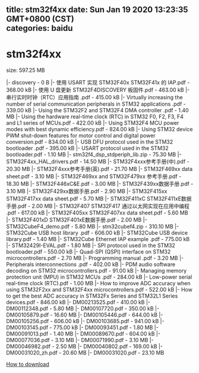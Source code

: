 
title: stm32f4xx
date: Sun Jan 19 2020 13:23:35 GMT+0800 (CST)    
categories: baidu
---

# stm32f4xx
size: 597.25 MB
 
 
|- discovery - 0 B
|- 使用 USART 实现 STM32F40x STM32F41x 的 IAP.pdf - 368.00 kB
|- 使用 U 盘更新 STM32F4DISCOVERY 板固件.pdf - 463.00 kB
|- 串行实时时钟（RTC）应用指南 .pdf - 415.00 kB
|- Virtually increasing the number of serial communication peripherals  in STM32 applications .pdf - 339.00 kB
|- Using the STM32F2 and STM32F4 DMA controller .pdf - 1.40 MB
|- Using the hardware real-time clock (RTC) in STM32 F0, F2, F3, F4 and L1 series of MCUs.pdf - 422.00 kB
|- Using STM32F4 MCU power modes with best dynamic efficiency.pdf - 824.00 kB
|- Using STM32 device PWM shut-down features for motor control and digital power conversion.pdf - 834.00 kB
|- USB DFU protocol used in the STM32 bootloader .pdf - 395.00 kB
|- USART protocol used in the STM32 bootloader.pdf - 1.10 MB
|- stm32f4_dsp_stdperiph_lib.zip - 75.30 MB
|- STM32F4xx_HAL_drivers.pdf - 14.50 MB
|- STM32F4xxx参考手册(中).pdf - 20.30 MB
|- STM32F4xxx参考手册(英).pdf - 21.70 MB
|- STM32F469xx data sheet.pdf - 3.10 MB
|- STM32F469xx and STM32F479xx 参考手册.pdf - 18.30 MB
|- STM32F446xC&E.pdf - 3.00 MB
|- STM32F439xx数据手册.pdf - 3.10 MB
|- STM32F429xx数据手册.pdf - 2.90 MB
|- STM32F415xx STM32F417xx data sheet.pdf - 5.70 MB
|- STM32F411xC STM32F411xE数据手册.pdf - 2.00 MB
|- STM32F407 STM32F417 通过以太网实现在应用中编程 .pdf - 617.00 kB
|- STM32F405xx STM32F407xx  data sheet.pdf - 5.60 MB
|- STM32F401xD STM32F401xE数据手册.pdf - 2.00 MB
|- STM32CubeF4_demo.pdf - 5.80 MB
|- stm32cubef4.zip - 310.10 MB
|- STM32Cube USB host library .pdf - 606.00 kB
|- STM32Cube USB device library.pdf - 1.40 MB
|- STM32Cube Ethernet IAP example .pdf - 775.00 kB
|- STM32429I-EVAL.pdf - 1.80 MB
|- SPI protocol used in the STM32 bootloader.pdf - 550.00 kB
|- Quad-SPI (QSPI) interface on STM32 microcontrollers.pdf - 2.70 MB
|- Programming manual .pdf - 3.20 MB
|- Peripherals interconnections .pdf - 402.00 kB
|- PDM audio software decoding on STM32 microcontrollers.pdf - 91.00 kB
|- Managing memory protection unit (MPU) in STM32 MCUs .pdf - 284.00 kB
|- Low-power serial real-time clock (RTC).pdf - 1.00 MB
|- How to improve ADC accuracy when using STM32F2xx and STM32F4xx microcontrollers.pdf - 522.00 kB
|- How to get the best ADC accuracy in STM32Fx Series and STM32L1 Series devices.pdf - 846.00 kB
|- DM00213525.pdf - 410.00 kB
|- DM00112348.pdf - 5.80 MB
|- DM00107720.pdf - 350.00 kB
|- DM00105879.pdf - 16.60 MB
|- DM00105446.pdf - 644.00 kB
|- DM00105256.pdf - 606.00 kB
|- DM00103685.pdf - 941.00 kB
|- DM00103145.pdf - 775.00 kB
|- DM00093451.pdf - 1.80 MB
|- DM00091013.pdf - 1.40 MB
|- DM00089670.pdf - 604.00 kB
|- DM00077036.pdf - 3.10 MB
|- DM00071990.pdf - 3.10 MB
|- DM00046982.pdf - 2.50 MB
|- DM00040802.pdf - 169.00 kB
|- DM00031020_zh.pdf - 20.60 MB
|- DM00031020.pdf - 23.10 MB

[How to download](https://bpcam.bemobtrk.com/go/2ceec3aa-1ca2-46d6-b9ff-aaa5c184517c?jno=1009)